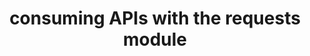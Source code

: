 ---
_db_id: 192
available_flavours:
- python
content_type: project
submission_type: repo
title: consuming APIs with the requests module
---
